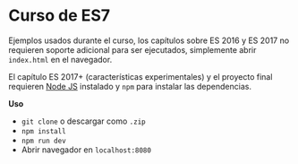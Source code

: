 # Curso de ES7

Ejemplos usados durante el curso, los capítulos sobre ES 2016 y ES 2017 no requieren soporte adicional para ser ejecutados,
simplemente abrir `index.html` en el navegador.

El capítulo ES 2017+ (características experimentales) y el proyecto final requieren [Node JS](https://nodejs.org) instalado
y `npm` para instalar las dependencias.

**Uso**
- `git clone` o descargar como `.zip`
- `npm install`
- `npm run dev`
- Abrir navegador en `localhost:8080`

